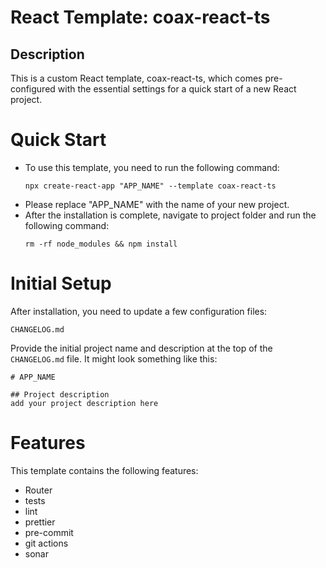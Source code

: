 # React Template: coax-react-ts

## Description
This is a custom React template, coax-react-ts, which comes pre-configured with the essential settings for a quick start of a new React project.


# Quick Start

- To use this template, you need to run the following command:
  ```console
  npx create-react-app "APP_NAME" --template coax-react-ts
  ```
- Please replace "APP_NAME" with the name of your new project.
- After the installation is complete, navigate to project folder and run the following command:
  ```console
  rm -rf node_modules && npm install
  ```


# Initial Setup
After installation, you need to update a few configuration files:

`CHANGELOG.md`

Provide the initial project name and description at the top of the `CHANGELOG.md` file. It might look something like this:

```console
# APP_NAME

## Project description
add your project description here
```

# Features
This template contains the following features:
 - Router
 - tests
 - lint
 - prettier
 - pre-commit
 - git actions
 - sonar
